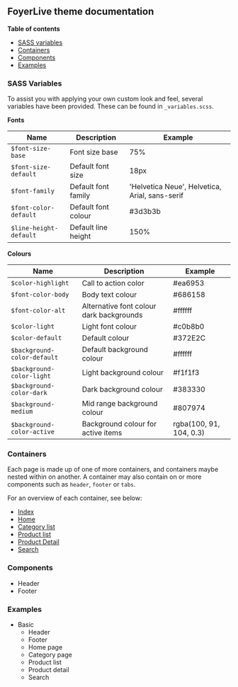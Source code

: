 ## FoyerLive theme documentation

__Table of contents__

* [SASS variables](#variables)
* [Containers](#containers)
* [Components](#components)
* [Examples](#examples)

### <a name="variables"></a>SASS Variables

To assist you with applying your own custom look and feel, several variables have been provided. These can be found in `_variables.scss`.

__Fonts__

| Name                     | Description               | Example                                          |
|--------------------------|---------------------------|--------------------------------------------------|
| `$font-size-base`        | Font size base            | 75%                                              |
| `$font-size-default`     | Default font size         | 18px                                             |
| `$font-family`           | Default font family       | 'Helvetica Neue', Helvetica, Arial, sans-serif   |
| `$font-color-default`    | Default font colour       | #3d3b3b                                          |
| `$line-height-default`   | Default line height       | 150%                                             |

__Colours__

| Name                            | Description                                     | Example                   |
|---------------------------------|-------------------------------------------------|---------------------------|
| `$color-highlight`              | Call to action color                            | #ea6953                   |
| `$font-color-body`              | Body text colour                                | #686158                   |
| `$font-color-alt`               | Alternative font colour dark backgrounds        | #ffffff                   |
| `$color-light`                  | Light font colour                               | #c0b8b0                   |
| `$color-default`                | Default colour                                  | #372E2C                   |
| `$background-color-default`     | Default background colour                       | #ffffff                   |
| `$background-color-light`       | Light background colour                         | #f1f1f3                   |
| `$background-color-dark`        | Dark background colour                          | #383330                   |
| `$background-medium`            | Mid range background colour                     | #807974                   |
| `$background-color-active`      | Background colour for active items              | rgba(100, 91, 104, 0.3)   |


### <a name="containers"></a>Containers

Each page is made up of one of more containers, and containers maybe nested within on another. A container may also contain on or more components such as `header`, `footer` or `tabs`.

For an overview of each container, see below:

* [Index](/doc/containers/index.md)
* [Home](/doc/containers/home.md)
* [Category list](/doc/containers/category-list.md)
* [Product list](/doc/containers/product-list.md)
* [Product Detail](/doc/containers/product-detail.md)
* [Search](/doc/containers/search.md)


### <a name="components"></a>Components

* Header
* Footer

### <a name="examples"></a>Examples

* Basic
  * Header
  * Footer 
  * Home page
  * Category page
  * Product list
  * Product detail
  * Search